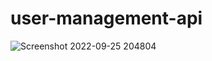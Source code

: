 # user-management-api

![Screenshot 2022-09-25 204804](https://user-images.githubusercontent.com/54626091/192147577-6b5356b7-1409-47ff-82af-24b9b492cbb9.png)
